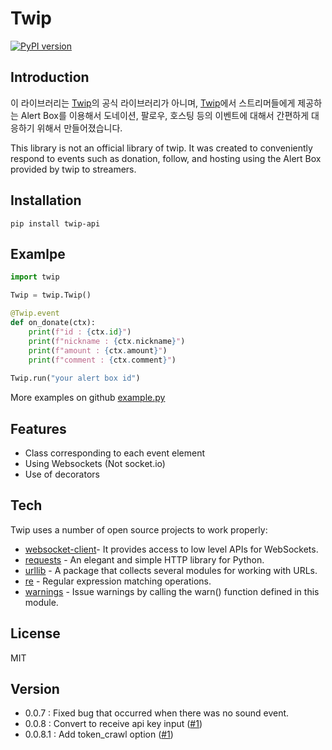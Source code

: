 # Twip

[![PyPI version](https://badge.fury.io/py/twip-api.svg)](https://badge.fury.io/py/twip-api)

## Introduction

이 라이브러리는 [Twip](www.twip.kr)의 공식 라이브러리가 아니며, [Twip](www.twip.kr)에서 스트리머들에게 제공하는 Alert Box를 이용해서 도네이션, 팔로우, 호스팅 등의 이벤트에 대해서 간편하게 대응하기 위해서 만들어졌습니다.

This library is not an official library of twip. It was created to conveniently respond to events such as donation, follow, and hosting using the Alert Box provided by twip to streamers.

## Installation

```shell
pip install twip-api
```

## Examlpe

```py
import twip

Twip = twip.Twip()

@Twip.event
def on_donate(ctx):
    print(f"id : {ctx.id}")
    print(f"nickname : {ctx.nickname}")
    print(f"amount : {ctx.amount}")
    print(f"comment : {ctx.comment}")
    
Twip.run("your alert box id")
```

More examples on github [example.py](https://github.com/junah201/Twip/blob/main/twip/example.py)

## Features

- Class corresponding to each event element
- Using Websockets (Not socket.io)
- Use of decorators

## Tech

Twip uses a number of open source projects to work properly:

- [websocket-client](https://github.com/websocket-client/websocket-client)- It provides access to low level APIs for WebSockets.
- [requests](https://github.com/psf/requests) - An elegant and simple HTTP library for Python.
- [urllib](https://docs.python.org/3/library/urllib.html) - A package that collects several modules for working with URLs.
- [re](https://docs.python.org/3/library/re.html?highlight=re#module-re) - Regular expression matching operations.
- [warnings](https://docs.python.org/ko/3/library/warnings.html) - Issue warnings by calling the warn() function defined in this module.
## License

MIT

## Version

- 0.0.7 : Fixed bug that occurred when there was no sound event.
- 0.0.8 : Convert to receive api key input ([#1](https://github.com/junah201/Twip/issues/1))
- 0.0.8.1 : Add token_crawl option ([#1](https://github.com/junah201/Twip/issues/1))